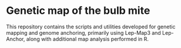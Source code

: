 # Genetic map of the bulb mite

This repository contains the scripts and utilities developed for genetic mapping and genome anchoring, primarily using Lep-Map3 and Lep-Anchor, along with additional map analysis performed in R.


